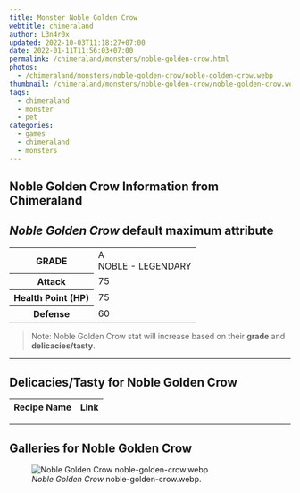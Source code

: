 ```yaml
---
title: Monster Noble Golden Crow
webtitle: chimeraland
author: L3n4r0x
updated: 2022-10-03T11:18:27+07:00
date: 2022-01-11T11:56:03+07:00
permalink: /chimeraland/monsters/noble-golden-crow.html
photos:
  - /chimeraland/monsters/noble-golden-crow/noble-golden-crow.webp
thumbnail: /chimeraland/monsters/noble-golden-crow/noble-golden-crow.webp
tags:
  - chimeraland
  - monster
  - pet
categories:
  - games
  - chimeraland
  - monsters
---
```


<link
  rel="stylesheet"
  href="https://rawcdn.githack.com/dimaslanjaka/Web-Manajemen/870a349/css/bootstrap-5-3-0-alpha3-wrapper.css"
/>
<section id="bootstrap-wrapper">
  <div data-bs-theme="dark">
    <h2>Noble Golden Crow Information from Chimeraland</h2>
    <h2 id="attribute"><i>Noble Golden Crow</i> default maximum attribute</h2>
    <div class="row">
      <div class="col mb-2">
        <div class="card">
          <div class="card-body">
            <table>
              <tr>
                <th>GRADE</th>
                <td>
                  A <br /><span class="text-warning">NOBLE - LEGENDARY</span>
                </td>
              </tr>
              <tr>
                <th>Attack</th>
                <td>75</td>
              </tr>
              <tr>
                <th>Health Point (HP)</th>
                <td>75</td>
              </tr>
              <tr>
                <th>Defense</th>
                <td>60</td>
              </tr>
            </table>
          </div>
        </div>
      </div>
    </div>
    <blockquote class="bd-callout bd-callout-warning">
      Note: Noble Golden Crow stat will increase based on their <b>grade</b> and
      <b>delicacies/tasty</b>.
    </blockquote>
    <hr />
    <h2 id="delicacies">Delicacies/Tasty for Noble Golden Crow</h2>
    <div class="card">
      <div class="card-body">
        <div class="table-responsive">
          <table class="table table-striped">
            <thead>
              <tr>
                <th>Recipe Name</th>
                <th>Link</th>
              </tr>
            </thead>
            <tbody></tbody>
          </table>
        </div>
      </div>
    </div>
    <hr />
    <div id="gallery">
      <h2>Galleries for Noble Golden Crow</h2>
      <div class="row">
        <div class="col-lg-6 col-12">
          <figure>
            <img
              src="https://www.webmanajemen.com/chimeraland/monsters/noble-golden-crow/noble-golden-crow.webp"
              alt="Noble Golden Crow noble-golden-crow.webp"
            />
            <figcaption style="word-wrap: break-word">
              <i>Noble Golden Crow</i> noble-golden-crow.webp.
            </figcaption>
          </figure>
        </div>
      </div>
    </div>
  </div>
</section>